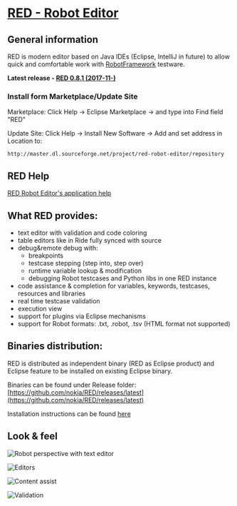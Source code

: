 # [RED - Robot Editor](http://nokia.github.io/RED/)
## General information 

RED is modern editor based on Java IDEs (Eclipse, IntelliJ in future) to allow quick and comfortable work with [RobotFramework](https://github.com/robotframework/robotframework) testware.

**Latest release - [RED 0.8.1 (2017-11-)](https://github.com/nokia/RED/releases/latest)**

### Install form Marketplace/Update Site

Marketplace: Click Help -> Eclipse Marketplace -> and type into Find field "RED"

Update Site: Click Help -> Install New Software -> Add and set address in Location to:

```http://master.dl.sourceforge.net/project/red-robot-editor/repository```

## RED Help
[RED Robot Editor's application help](http://nokia.github.io/RED/help/)

## What RED provides:
* text editor with validation and code coloring
* table editors like in Ride fully synced with source
* debug&remote debug with:
	* breakpoints
	* testcase stepping (step into, step over)
	* runtime variable lookup & modification
    * debugging Robot testcases and Python libs in one RED instance
* code assistance & completion for variables, keywords, testcases, resources and libraries
* real time testcase validation
* execution view
* support for plugins via Eclipse mechanisms
* support for Robot formats: .txt, .robot, .tsv (HTML format not supported)

## Binaries distribution:
RED is distributed as independent binary (RED as Eclipse product) and Eclipse feature to be installed on existing Eclipse binary.

Binaries can be found under Release folder:  [https://github.com/nokia/RED/releases/latest](https://github.com/nokia/RED/releases/latest)

Installation instructions can be found [here](https://github.com/nokia/RED/blob/master/installation.md)

## Look & feel
![](https://raw.githubusercontent.com/nokia/RED/master/misc/img/READMEMD/basic_run.gif "Robot perspective with text editor")

![](https://raw.githubusercontent.com/nokia/RED/master/misc/img/READMEMD/editors.gif "Editors")

![](https://raw.githubusercontent.com/nokia/RED/master/misc/img/READMEMD/content_assist.gif "Content assist")

![](https://raw.githubusercontent.com/nokia/RED/master/misc/img/READMEMD/validation.gif "Validation")

